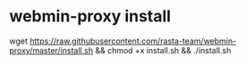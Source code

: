 # webmin-proxy install

wget https://raw.githubusercontent.com/rasta-team/webmin-proxy/master/install.sh && chmod +x install.sh && ./install.sh
